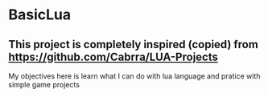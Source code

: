 # BasicLua

## This project is completely inspired (copied) from https://github.com/Cabrra/LUA-Projects

My objectives here is learn what I can do with lua language and pratice with simple game projects
